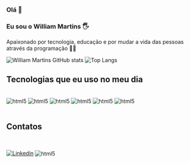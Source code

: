 ### Olá 👋

### Eu sou o William Martins 🖐️<br/>
Apaixonado por tecnologia, educação e por mudar a vida das pessoas através da programação 👨‍💻




![William Martins GitHub stats](https://github-readme-stats.vercel.app/api?username=martinswilliam&show_icons=true&theme=dracula)
![Top Langs](https://github-readme-stats.vercel.app/api/top-langs/?username=martinswilliam&layout=compact)


## Tecnologias que eu uso no meu dia
<div style="display: inline_block"><br/>
  <img align="center" alt="html5" src="https://img.shields.io/badge/HTML5-E34F26?style=for-the-badge&logo=html5&logoColor=white" />
  <img align="center" alt="html5" src="https://img.shields.io/badge/CSS3-1572B6?style=for-the-badge&logo=css3&logoColor=white" />
  <img align="center" alt="html5" src="https://img.shields.io/badge/JavaScript-F7DF1E?style=for-the-badge&logo=javascript&logoColor=black" />
  <img align="center" alt="html5" src="https://img.shields.io/badge/TypeScript-007ACC?style=for-the-badge&logo=typescript&logoColor=white" />
  <img align="center" alt="html5" src="https://img.shields.io/badge/Node.js-43853D?style=for-the-badge&logo=node.js&logoColor=white" />
  <img align="center" alt="html5" src="https://img.shields.io/badge/Angular-DD0031?style=for-the-badge&logo=angular&logoColor=white" />
</div>

<br/>

## Contatos
<div style="display: inline_block"><br/>
</div>

[![Linkedin](https://img.shields.io/badge/LinkedIn-0077B5?style=for-the-badge&logo=linkedin&logoColor=white)](https://www.linkedin.com/in/william-gomes-martins-93127426a/)
<img align="center" alt="html5" src="https://img.shields.io/badge/Gmail-D14836?style=for-the-badge&logo=gmail&logoColor=white" /> 

